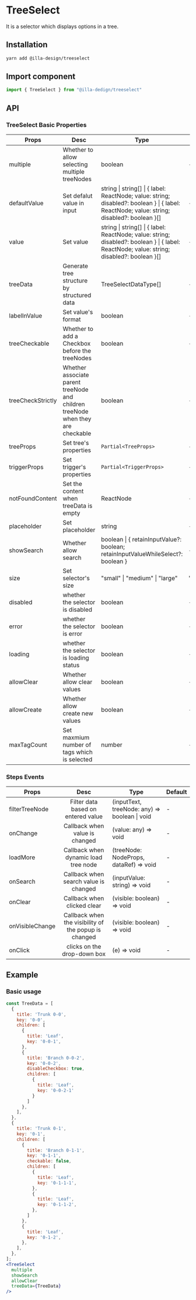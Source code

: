 # TreeSelect

It is a selector which displays options in a tree.

## Installation

```bash
yarn add @illa-design/treeselect
```

## Import component

```jsx
import { TreeSelect } from "@illa-dedign/treeselect"
```

## API

### TreeSelect Basic Properties

| Props             | Desc                                                         | Type                                                         | Default  |
| ----------------- | ------------------------------------------------------------ | ------------------------------------------------------------ | -------- |
| multiple          | Whether to allow selecting multiple treeNodes                | boolean                                                      | -        |
| defaultValue      | Set defalut value in input                                   | string \| string[] \| { label: ReactNode; value: string; disabled?: boolean } \| { label: ReactNode; value: string; disabled?: boolean }[] | -        |
| value             | Set value                                                    | string \| string[] \| { label: ReactNode; value: string; disabled?: boolean } \| { label: ReactNode; value: string; disabled?: boolean }[] | -        |
| treeData          | Generate tree structure by structured data                   | TreeSelectDataType[]                                         | -        |
| labelInValue      | Set value's format                                           | boolean                                                      | -        |
| treeCheckable     | Whether to add a Checkbox before the treeNodes               | boolean                                                      | -        |
| treeCheckStrictly | Whether associate parent treeNode and children treeNode when they are checkable | boolean                                                      | -        |
| treeProps         | Set tree's properties                                        | `Partial<TreeProps>`                                           | -        |
| triggerProps      | Set trigger's properties                                     | `Partial<TriggerProps>`                                        | -        |
| notFoundContent   | Set the content when treeData is empty                       | ReactNode                                                    | -        |
| placeholder       | Set placeholder                                              | string                                                       | -        |
| showSearch        | Whether allow search                                         | boolean \| { retainInputValue?: boolean; retainInputValueWhileSelect?: boolean } | -        |
| size              | Set selector's size                                          | "small" \| "medium" \| "large"                               | "medium" |
| disabled          | whether the selector is disabled                             | boolean                                                      | -        |
| error             | whether the selector is error                                | boolean                                                      | -        |
| loading           | whether the selector is loading status                       | boolean                                                      | -        |
| allowClear        | Whether allow clear values                                   | boolean                                                      | -        |
| allowCreate       | Whether allow create new values                              | boolean                                                      | -        |
| maxTagCount       | Set maxmium number of tags which is selected                 | number                                                       | -        |

### Steps Events

| Props           |                         Desc                         | Type                                          | Default |
| --------------- | :--------------------------------------------------: | --------------------------------------------- | ------- |
| filterTreeNode  |          Filter data based on entered value          | (inputText, treeNode: any) => boolean \| void | -       |
| onChange        |            Callback when value is changed            | (value: any) => void                          | -       |
| loadMore        |         Callback when dynamic load tree node         | (treeNode: NodeProps, dataRef) => void        | -       |
| onSearch        |        Callback when search value is changed         | (inputValue: string) => void                  | -       |
| onClear         |             Callback when clicked clear              | (visible: boolean) => void                    | -       |
| onVisibleChange | Callback when the visibility of the popup is changed | (visible: boolean) => void                    | -       |
| onClick         |             clicks on the drop-down box              | (e) => void                                   | -       |

## Example

### Basic usage

```jsx
const TreeData = [
  {
    title: 'Trunk 0-0',
    key: '0-0',
    children: [
      {
        title: 'Leaf',
        key: '0-0-1',
      },
      {
        title: 'Branch 0-0-2',
        key: '0-0-2',
        disableCheckbox: true,
        children: [
          {
            title: 'Leaf',
            key: '0-0-2-1'
          }
        ]
      },
    ],
  },
  {
    title: 'Trunk 0-1',
    key: '0-1',
    children: [
      {
        title: 'Branch 0-1-1',
        key: '0-1-1',
        checkable: false,
        children: [
          {
            title: 'Leaf',
            key: '0-1-1-1',
          },
          {
            title: 'Leaf',
            key: '0-1-1-2',
          },
        ]
      },
      {
        title: 'Leaf',
        key: '0-1-2',
      },
    ],
  },
];
<TreeSelect
  multiple
  showSearch
  allowClear
  treeData={TreeData}
/>
```
